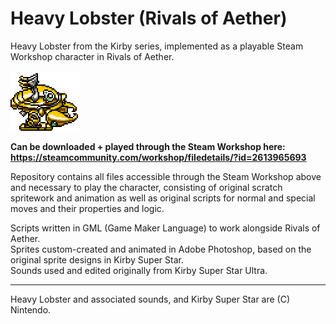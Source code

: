 # Heavy Lobster (Rivals of Aether)
Heavy Lobster from the Kirby series, implemented as a playable Steam Workshop character in Rivals of Aether.

![](sprites/dashstop_strip1.png)
 
**Can be downloaded + played through the Steam Workshop here: \
https://steamcommunity.com/workshop/filedetails/?id=2613965693**

Repository contains all files accessible through the Steam Workshop above and necessary to play the character, consisting of original scratch spritework and animation as well as original scripts for normal and special moves and their properties and logic.

Scripts written in GML (Game Maker Language) to work alongside Rivals of Aether. \
Sprites custom-created and animated in Adobe Photoshop, based on the original sprite designs in Kirby Super Star. \
Sounds used and edited originally from Kirby Super Star Ultra.

---

Heavy Lobster and associated sounds, and Kirby Super Star are (C) Nintendo.
